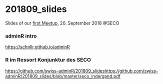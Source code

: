 # 201809_slides
Slides of our [first Meetup](https://www.meetup.com/adminR/events/253930551/), 20. September 2018 @SECO

### adminR intro
https://schnllr.github.io/adminR

### R im Ressort Konjunktur des SECO
https://github.com/swiss-adminR/201809_slideshttps://github.com/swiss-adminR/201809_slides/blob/master/seco_indergand.pdf
